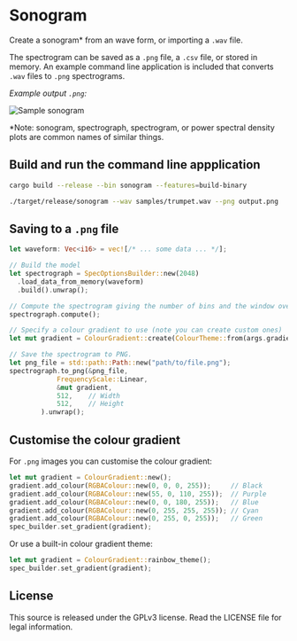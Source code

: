 # Sonogram

Create a sonogram\* from an wave form, or importing a `.wav` file.

The spectrogram can be saved as a `.png` file, a `.csv` file, or
stored in memory. An example command line application is included
that converts `.wav` files to `.png` spectrograms.

_Example output `.png`:_

![Sample sonogram](https://raw.githubusercontent.com/psiphi75/sonogram/master/samples/Globular-PoppingOut.png)

\*Note: sonogram, spectrograph, spectrogram, or power spectral density
plots are common names of similar things.

## Build and run the command line appplication

```sh
cargo build --release --bin sonogram --features=build-binary

./target/release/sonogram --wav samples/trumpet.wav --png output.png
```

## Saving to a `.png` file

```Rust
let waveform: Vec<i16> = vec![/* ... some data ... */];

// Build the model
let spectrograph = SpecOptionsBuilder::new(2048)
  .load_data_from_memory(waveform)
  .build().unwrap();

// Compute the spectrogram giving the number of bins and the window overlap.
spectrograph.compute();

// Specify a colour gradient to use (note you can create custom ones)
let mut gradient = ColourGradient::create(ColourTheme::from(args.gradient));

// Save the spectrogram to PNG.
let png_file = std::path::Path::new("path/to/file.png");
spectrograph.to_png(&png_file, 
            FrequencyScale::Linear,
            &mut gradient,
            512,    // Width
            512,    // Height
        ).unwrap();
```

## Customise the colour gradient

For `.png` images you can customise the colour gradient:

```Rust
let mut gradient = ColourGradient::new();
gradient.add_colour(RGBAColour::new(0, 0, 0, 255));     // Black
gradient.add_colour(RGBAColour::new(55, 0, 110, 255));  // Purple
gradient.add_colour(RGBAColour::new(0, 0, 180, 255));   // Blue
gradient.add_colour(RGBAColour::new(0, 255, 255, 255)); // Cyan
gradient.add_colour(RGBAColour::new(0, 255, 0, 255));   // Green
spec_builder.set_gradient(gradient);
```

Or use a built-in colour gradient theme:

```Rust
let mut gradient = ColourGradient::rainbow_theme();
spec_builder.set_gradient(gradient);
```

## License

This source is released under the GPLv3 license. Read the LICENSE file for legal information.
